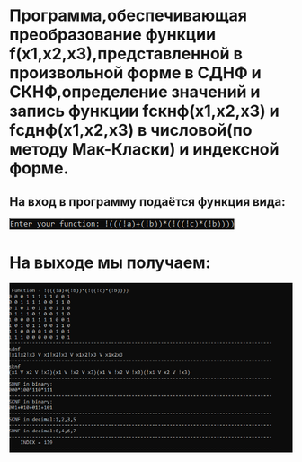 # Программа,обеспечивающая преобразование функции f(x1,x2,x3),представленной в произвольной форме в СДНФ и СКНФ,определение значений и запись функции fскнф(x1,x2,x3) и fсднф(x1,x2,x3) в числовой(по методу Мак-Класки) и индексной форме.

## На вход в программу подаётся функция вида:
![Функция на вход](https://github.com/sv1atsk1/AOISlabs/blob/main/AOISlab2(with_tests)/Screenshots%20for%20demonstration/Type_of_input.png)

# На выходе мы получаем:
![Выход](https://github.com/sv1atsk1/AOISlabs/blob/main/AOISlab2(with_tests)/Screenshots%20for%20demonstration/Output.png)

